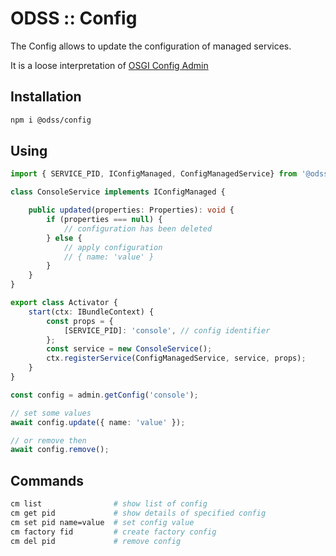 ODSS :: Config
===


The Config allows to update the configuration of managed services.

It is a loose interpretation of [OSGI Config Admin](https://docs.osgi.org/specification/osgi.cmpn/7.0.0/service.cm.html)

## Installation

```bash
npm i @odss/config
```

## Using

```ts
import { SERVICE_PID, IConfigManaged, ConfigManagedService} from '@odss/common';

class ConsoleService implements IConfigManaged {

    public updated(properties: Properties): void {
        if (properties === null) {
            // configuration has been deleted
        } else {
            // apply configuration 
            // { name: 'value' }
        }
    }
}

export class Activator {
    start(ctx: IBundleContext) {
        const props = {
            [SERVICE_PID]: 'console', // config identifier 
        };
        const service = new ConsoleService();
        ctx.registerService(ConfigManagedService, service, props);
    }
}
```

```ts
const config = admin.getConfig('console');

// set some values
await config.update({ name: 'value' });

// or remove then
await config.remove();
```

## Commands
```bash
cm list                # show list of config
cm get pid             # show details of specified config
cm set pid name=value  # set config value
cm factory fid         # create factory config
cm del pid             # remove config 